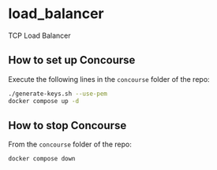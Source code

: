 # load_balancer
TCP Load Balancer

## How to set up Concourse

Execute the following lines in the `concourse` folder of the repo:
```bash
./generate-keys.sh --use-pem
docker compose up -d
```

## How to stop Concourse

From the `concourse` folder of the repo:
```bash
docker compose down
```
